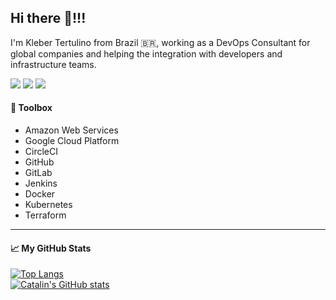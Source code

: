 ## Hi there 👋!!!

I'm Kleber Tertulino from Brazil 🇧🇷, working as a DevOps Consultant for global companies and helping the integration with developers and infrastructure teams.

[<img src="https://badgen.net/badge/blog/KleberTertulino/blue" />](https://klebertertulino.com)
[<img src="https://img.shields.io/badge/LinkedIn-blue?style=flat&logo=linkedin&labelColor=blue"/>](https://linkedin.com/in/klebertertulino) [<img src="https://img.shields.io/badge/-Gmail-FF0000?style=flat-square&labelColor=FF0000&logo=gmail&logoColor=white&link=mailto:contato@klebertertulino.com" />]("mailto:contato@klebertertulino.com")

#### 🧰 Toolbox 
- Amazon Web Services
- Google Cloud Platform
- CircleCI
- GitHub
- GitLab
- Jenkins
- Docker
- Kubernetes
- Terraform
---

#### 📈 My GitHub Stats

[![Top Langs](https://github-readme-stats.vercel.app/api/top-langs/?username=klebertertulino&hide=scss,html,css&theme=dark)](https://github.com/anuraghazra/github-readme-stats)  
[![Catalin's GitHub stats](https://github-readme-stats.vercel.app/api?username=klebertertulino&theme=dark)](https://github.com/anuraghazra/github-readme-stats)
